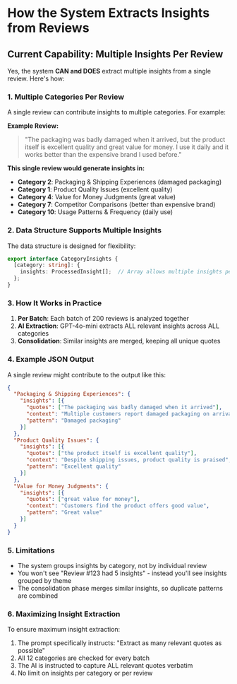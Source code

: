 # How the System Extracts Insights from Reviews

## Current Capability: Multiple Insights Per Review

Yes, the system **CAN and DOES** extract multiple insights from a single review. Here's how:

### 1. Multiple Categories Per Review
A single review can contribute insights to multiple categories. For example:

**Example Review:**
> "The packaging was badly damaged when it arrived, but the product itself is excellent quality and great value for money. I use it daily and it works better than the expensive brand I used before."

**This single review would generate insights in:**
- **Category 2**: Packaging & Shipping Experiences (damaged packaging)
- **Category 1**: Product Quality Issues (excellent quality)
- **Category 4**: Value for Money Judgments (great value)
- **Category 7**: Competitor Comparisons (better than expensive brand)
- **Category 10**: Usage Patterns & Frequency (daily use)

### 2. Data Structure Supports Multiple Insights

The data structure is designed for flexibility:
```typescript
export interface CategoryInsights {
  [category: string]: {
    insights: ProcessedInsight[];  // Array allows multiple insights per category
  };
}
```

### 3. How It Works in Practice

1. **Per Batch**: Each batch of 200 reviews is analyzed together
2. **AI Extraction**: GPT-4o-mini extracts ALL relevant insights across ALL categories
3. **Consolidation**: Similar insights are merged, keeping all unique quotes

### 4. Example JSON Output

A single review might contribute to the output like this:

```json
{
  "Packaging & Shipping Experiences": {
    "insights": [{
      "quotes": ["The packaging was badly damaged when it arrived"],
      "context": "Multiple customers report damaged packaging on arrival",
      "pattern": "Damaged packaging"
    }]
  },
  "Product Quality Issues": {
    "insights": [{
      "quotes": ["the product itself is excellent quality"],
      "context": "Despite shipping issues, product quality is praised",
      "pattern": "Excellent quality"
    }]
  },
  "Value for Money Judgments": {
    "insights": [{
      "quotes": ["great value for money"],
      "context": "Customers find the product offers good value",
      "pattern": "Great value"
    }]
  }
}
```

### 5. Limitations

- The system groups insights by category, not by individual review
- You won't see "Review #123 had 5 insights" - instead you'll see insights grouped by theme
- The consolidation phase merges similar insights, so duplicate patterns are combined

### 6. Maximizing Insight Extraction

To ensure maximum insight extraction:
1. The prompt specifically instructs: "Extract as many relevant quotes as possible"
2. All 12 categories are checked for every batch
3. The AI is instructed to capture ALL relevant quotes verbatim
4. No limit on insights per category or per review